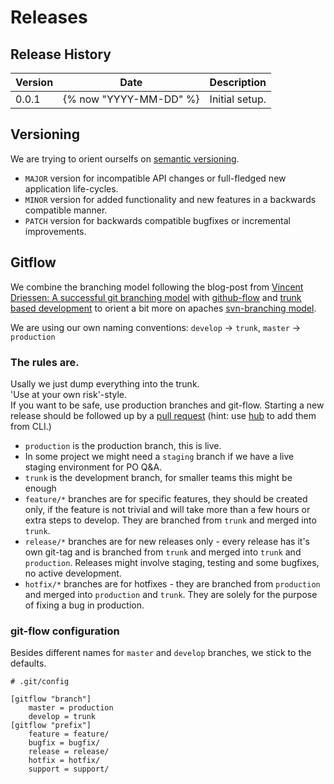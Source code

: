 # Releases

## Release History

| Version | Date | Description |
| --- | --- | --- |
| 0.0.1 | {% now "YYYY-MM-DD" %} | Initial setup. |

## Versioning

We are trying to orient ourselfs on [semantic versioning](https://semver.org/lang/de/).
- `MAJOR` version for incompatible API changes or full-fledged new application life-cycles.
- `MINOR` version for added functionality and new features in a backwards compatible manner.
- `PATCH` version for backwards compatible bugfixes or incremental improvements.

## Gitflow 

We combine the branching model following the blog-post from [Vincent Driessen: A successful git branching model](https://nvie.com/posts/a-successful-git-branching-model/) with [github-flow](https://docs.github.com/get-started/quickstart/github-flow) and [trunk based development](https://trunkbaseddevelopment.com/) to orient a bit more on apaches [svn-branching model](https://subversion.apache.org/quick-start).

We are using our own naming conventions: `develop` -> `trunk`, `master` -> `production`


### The rules are.

Usally we just dump everything into the trunk.  
'Use at your own risk'-style.  
If you want to be safe, use production branches and git-flow.
Starting a new release should be followed up by a [pull request](https://docs.github.com/articles/creating-a-pull-request) (hint: use [hub](https://hub.github.com/) to add them from CLI.)  
- `production` is the production branch, this is live.
- In some project we might need a `staging` branch if we have a live staging environment for PO Q&A.
- `trunk` is the development branch, for smaller teams this might be enough
- `feature/*` branches are for specific features, they should be created only, if the feature is not trivial and will take more than a few hours or extra steps to develop. They are branched from `trunk` and merged into `trunk`.
- `release/*` branches are for new releases only - every release has it's own git-tag and is branched from `trunk` and merged into `trunk` and `production`. Releases might involve staging, testing and some bugfixes, no active development.
- `hotfix/*` branches are for hotfixes - they are branched from `production` and merged into `production` and `trunk`. They are solely for the purpose of fixing a bug in production.

### git-flow configuration

Besides different names for `master` and `develop` branches, we stick to the defaults.

```.git/config
# .git/config

[gitflow "branch"]
    master = production
    develop = trunk
[gitflow "prefix"]
    feature = feature/
    bugfix = bugfix/
    release = release/
    hotfix = hotfix/
    support = support/

```
